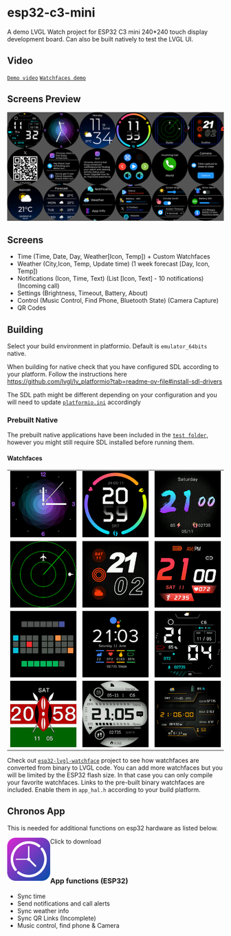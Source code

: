 # esp32-c3-mini
A demo LVGL Watch project for ESP32 C3 mini 240*240 touch display development board. Can also be built natively to test the LVGL UI.

## Video

[`Demo video`](https://youtu.be/u96OkjxC0Ro)
[`Watchfaces demo`](https://youtu.be/lvRsTp9v6_k)

## Screens Preview

![Preview](preview.png?raw=true "preview")

## Screens
 - Time (Time, Date, Day, Weather[Icon, Temp]) + Custom Watchfaces
 - Weather (City,Icon, Temp, Update time) (1 week forecast [Day, Icon, Temp])
 - Notifications (Icon, Time, Text) (List [Icon, Text] - 10 notifications) (Incoming call)
 - Settings (Brightness, Timeout, Battery, About)
 - Control (Music Control, Find Phone, Bluetooth State) (Camera Capture)
 - QR Codes

 ## Building

 Select your build environment in platformio. Default is `emulator_64bits` native.

 When building for native check that you have configured SDL according to your platform. Follow the instructions here
 https://github.com/lvgl/lv_platformio?tab=readme-ov-file#install-sdl-drivers

 The SDL path might be different depending on your configuration and you will need to update [`platformio.ini`](platformio.ini) accordingly

 ### Prebuilt Native

 The prebuilt native applications have been included in the [`test folder`](test/), however you might still require SDL installed before running them.


 #### Watchfaces

| | | |
| -- | -- | -- |
| !["Analog"](src/faces/75_2_dial/watchface.png?raw=true "75_2_dial") | !["Shadow"](src/faces/34_2_dial/watchface.png?raw=true "34_2_dial") | !["Blue"](src/faces/79_2_dial/watchface.png?raw=true "79_2_dial") |
| !["Radar"](src/faces/radar/watchface.png?raw=true "radar") | !["Outline"](src/faces/116_2_dial/watchface.png?raw=true "116_2_dial") | !["Red"](src/faces/756_2_dial/watchface.png?raw=true "756_2_dial") |
| !["Tix"](src/faces/tix_resized/watchface.png?raw=true "tix_resized") | !["Pixel"](src/faces/pixel_resized/watchface.png?raw=true "pixel_resized") | !["Smart"](src/faces/smart_resized/watchface.png?raw=true "smart_resized") |
| !["Kenya"](src/faces/kenya/watchface.png?raw=true "kenya") | !["B & W"](src/faces/b_w_resized/watchface.png?raw=true "b_w_resized") | !["WFB"](src/faces/wfb_resized/watchface.png?raw=true "wfb_resized") |

Check out [`esp32-lvgl-watchface`](https://github.com/fbiego/esp32-lvgl-watchface) project to see how watchfaces are converted from binary to LVGL code. You can add more watchfaces but you will be limited by the ESP32 flash size. 
In that case you can only compile your favorite watchfaces. Links to the pre-built binary watchfaces are included.
Enable them in `app_hal.h` according to your build platform.

## Chronos App
This is needed for additional functions on esp32 hardware as listed below.

Click to download
[<img src="chronos.png?raw=true" width=100 align=left>](https://fbiego.com/chronos/app?id=c3-mini)
<br><br><br><br>

### App functions (ESP32)
- Sync time
- Send notifications and call alerts
- Sync weather info
- Sync QR Links (Incomplete)
- Music control, find phone & Camera


